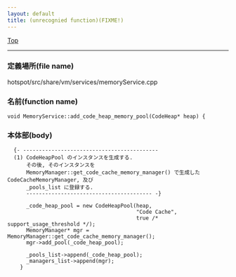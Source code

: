 ```yaml
---
layout: default
title: (unrecognied function)(FIXME!)
---
```

[Top](../index.html)

--- 
### 定義場所(file name)
hotspot/src/share/vm/services/memoryService.cpp

### 名前(function name)
```
void MemoryService::add_code_heap_memory_pool(CodeHeap* heap) {
```

### 本体部(body)
```
  {- -------------------------------------------
  (1) CodeHeapPool のインスタンスを生成する.
      その後, そのインスタンスを
      MemoryManager::get_code_cache_memory_manager() で生成した CodeCacheMemoryManager, 及び 
      _pools_list に登録する.
      ---------------------------------------- -}

	  _code_heap_pool = new CodeHeapPool(heap,
	                                     "Code Cache",
	                                     true /* support_usage_threshold */);
	  MemoryManager* mgr = MemoryManager::get_code_cache_memory_manager();
	  mgr->add_pool(_code_heap_pool);
	
	  _pools_list->append(_code_heap_pool);
	  _managers_list->append(mgr);
	}
	
```


